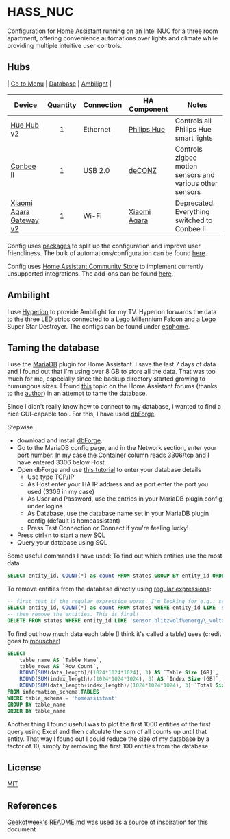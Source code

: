 # HASS_NUC

Configuration for [Home Assistant](https://www.home-assistant.io/) running on an [Intel NUC](https://ark.intel.com/content/www/us/en/ark/products/126148/intel-nuc-kit-nuc8i5beh.html) for a three room apartment, offering convenience automations over lights and climate while providing multiple intuitive user controls.

## <a name="hubs">Hubs</a>
| [Go to Menu](#menu) | [Database](#database) | [Ambilight](#ambilight) |

| Device  | Quantity | Connection | HA Component | Notes |
| ------------- | :---: | ------------- | ------------- | ------------- |
| [Hue Hub v2](https://amzn.to/2IpNA3G)| 1 | Ethernet | [Philips Hue](https://www.home-assistant.io/components/hue/) | Controls all Philips Hue smart lights |
| [Conbee II](https://phoscon.de/en/conbee2)| 1 | USB 2.0 | [deCONZ](https://www.home-assistant.io/integrations/deconz/) | Controls zigbee motion sensors and various other sensors |
| [Xiaomi Aqara Gateway v2](https://xiaomi-mi.com/sockets-and-sensors/xiaomi-mi-gateway-2/)| 1 | Wi-Fi | [Xiaomi Aqara](https://www.home-assistant.io/integrations/xiaomi_aqara/) | Deprecated. Everything switched to Conbee II|


Config uses [packages](https://www.home-assistant.io/docs/configuration/splitting_configuration/) to split up the configuration and improve user friendliness. The bulk of automations/configuration can be found [here](https://github.com/DrBlokmeister/HASS_NUC/tree/master/packages).

Config uses [Home Assistant Community Store](https://hacs.xyz/) to implement currently unsupported integrations. The add-ons can be found [here](https://github.com/DrBlokmeister/HASS_NUC/tree/master/custom_components).


## <a name="Ambilight">Ambilight</a>
I use [Hyperion](https://github.com/hyperion-project/hyperion.ng) to provide Ambilight for my TV. Hyperion forwards the data to the three LED strips connected to a Lego Millennium Falcon and a Lego Super Star Destroyer. The configs can be found under [esphome](./esphome).

## <a name="database">Taming the database</a>
I use the [MariaDB](https://github.com/home-assistant/addons/tree/master/mariadb) plugin for Home Assistant. I save the last 7 days of data and I found out that I'm using over 8 GB to store all the data. That was too much for me, especially since the backup directory started growing to humungous sizes. I found [this](https://community.home-assistant.io/t/taming-the-recorder/271932) topic on the Home Assistant forums (thanks to the [author](https://community.home-assistant.io/u/heinrich)) in an attempt to tame the database.

Since I didn't really know how to connect to my database, I wanted to find a nice GUI-capable tool. For this, I have used [dbForge](https://www.devart.com/dbforge/mysql/studio/mariadb-gui-client.html).

Stepwise:
- download and install [dbForge](https://www.devart.com/dbforge/mysql/studio/mariadb-gui-client.html).
- Go to the MariaDB config page, and in the Network section, enter your port number. In my case the Container column reads 3306/tcp and I have entered 3306 below Host.
- Open dbForge and use [this tutorial](https://docs.devart.com/studio-for-mysql/getting-started/connecting-to-db.html) to enter your database details
  - Use type TCP/IP
  - As Host enter your HA IP address and as port enter the port you used (3306 in my case)
  - As User and Password, use the entries in your MariaDB plugin config under logins
  - As Database, use the database name set in your MariaDB plugin config (default is homeassistant)
  - Press Test Connection or Connect if you're feeling lucky!
- Press ctrl+n to start a new SQL
- Query your database using SQL


Some useful commands I have used:
To find out which entities use the most data
```SQL
SELECT entity_id, COUNT(*) as count FROM states GROUP BY entity_id ORDER BY count DESC LIMIT 100;
```
To remove entities from the database directly using [regular expressions](https://mariadb.com/kb/en/like/):
```SQL
-- first test if the regular expression works. I'm looking for e.g.: sensor.blitzwolf_NUC_energy_voltage
SELECT entity_id, COUNT(*) as count FROM states WHERE entity_id LIKE 'sensor.blitzwolf%status' GROUP BY entity_id ORDER BY count DESC LIMIT 10;
-- then remove the entities. This is final!
DELETE FROM states WHERE entity_id LIKE 'sensor.blitzwolf%energy\_voltage';
```
To find out how much data each table (I think it's called a table) uses (credit goes to [mbuscher](https://community.home-assistant.io/t/how-to-reduce-your-database-size-and-extend-the-life-of-your-sd-card/205299/65?u=drblokmeister))
```SQL
SELECT
    table_name AS `Table Name`,
	table_rows AS `Row Count`,
	ROUND(SUM(data_length)/(1024*1024*1024), 3) AS `Table Size [GB]`,
	ROUND(SUM(index_length)/(1024*1024*1024), 3) AS `Index Size [GB]`,
	ROUND(SUM(data_length+index_length)/(1024*1024*1024), 3) `Total Size [GB]`
FROM information_schema.TABLES
WHERE table_schema = 'homeassistant'
GROUP BY table_name
ORDER BY table_name 
```

Another thing I found useful was to plot the first 1000 entities of the first query using Excel and then calculate the sum of all counts up until that entity. That way I found out I could reduce the size of my database by a factor of 10, simply by removing the first 100 entities from the database.

## License
[MIT](https://choosealicense.com/licenses/mit/)
## References
[Geekofweek's README.md](https://github.com/geekofweek/homeassistant/blob/master/README.md) was used as a source of inspiration for this document
